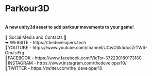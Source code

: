 # Parkour3D
<br>
<b>A new unity3d asset to add parkour movements to your game!</b>
<br><br>
📲 Social Media and Contacts 📲<br>
➡ WEBSITE - https://thedevelopers.tech<br>
📌YOUTUBE - https://www.youtube.com/channel/UCwO0k5dccZrTW6-GmJsiFrg<br>
📘FACEBOOK - https://www.facebook.com/VicTor-372230180173180<br>
📒INSTAGRAM - https://www.instagram.com/thedeveloper10/<br>
💎TWITTER - https://twitter.com/the_developer10<br>
<br>
